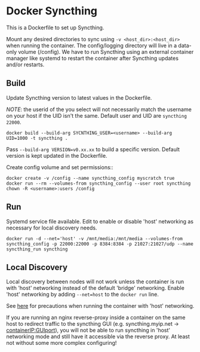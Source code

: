 # Docker Syncthing

This is a Dockerfile to set up Syncthing.

Mount any desired directories to sync using ``-v <host_dir>:<host_dir>`` when
running the container. The config/logging directory will live in a data-only
volume (/config). We have to run Syncthing using an external container manager
like systemd to restart the container after Syncthing updates and/or restarts.

## Build

Update Syncthing version to latest values in the Dockerfile.
   
*NOTE*: the userid of the <username> you select will not necessarily match the
username on your host if the UID isn't the same. Default user and UID are `syncthing 22000`.

    docker build --build-arg SYCNTHING_USER=<username> --build-arg UID=1000 -t syncthing .

Pass `--build-arg VERSION=v0.xx.xx` to build a specific version. Default version
is kept updated in the Dockerfile.

Create config volume and set permissions::

    docker create -v /config --name syncthing_config myscratch true
    docker run --rm --volumes-from syncthing_config --user root syncthing chown -R <username>:users /config

## Run

Systemd service file available. Edit to enable or disable 'host' networking as
necessary for local discovery needs.

    docker run -d --net='host' -v /mnt/media:/mnt/media --volumes-from syncthing_config -p 22000:22000 -p 8384:8384 -p 21027:21027/udp --name syncthing_run syncthing

## Local Discovery

Local discovery between nodes will not work unless the container is run with
'host' networking instead of the default 'bridge' networking. Enable 'host'
networking by adding `--net=host` to the `docker run` line.

See [here][1] for precautions when running the container with 'host' networking.

If you are running an nginx reverse-proxy inside a container on the same host to
redirect traffic to the syncthing GUI (e.g. syncthing.myip.net ->
<containerIP:GUIport>), you will not be able to run syncthing in 'host'
networking mode and still have it accessible via the reverse proxy. At least not
without some more complex configuring! 

[1]: https://docs.docker.com/articles/networking/#how-docker-networks-a-container
